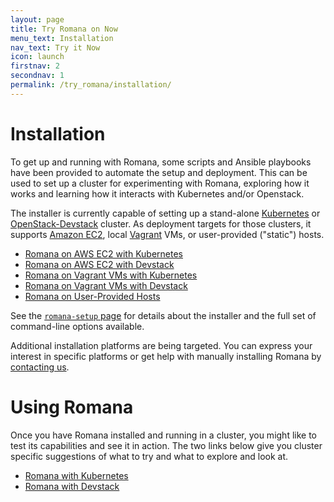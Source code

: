 ```yaml
---
layout: page
title: Try Romana on Now
menu_text: Installation
nav_text: Try it Now
icon: launch
firstnav: 2
secondnav: 1
permalink: /try_romana/installation/
---
```


#  Installation

To get up and running with Romana, some scripts and Ansible playbooks have been provided to automate the setup and deployment.
This can be used to set up a cluster for experimenting with Romana, exploring how it works and learning how it interacts with Kubernetes and/or Openstack.

The installer is currently capable of setting up a stand-alone [Kubernetes](http://kubernetes.io) or [OpenStack-Devstack](http://docs.openstack.org/developer/devstack/) cluster.
As deployment targets for those clusters, it supports [Amazon EC2](https://aws.amazon.com/ec2/), local [Vagrant](https://www.vagrantup.com/) VMs, or user-provided ("static") hosts.

* [Romana on AWS EC2 with Kubernetes](https://github.com/romana/romana/blob/master/aws_kubernetes.md)
* [Romana on AWS EC2 with Devstack](https://github.com/romana/romana/blob/master/aws_devstack.md)
* [Romana on Vagrant VMs with Kubernetes](https://github.com/romana/romana/blob/master/vagrant_kubernetes.md)
* [Romana on Vagrant VMs with Devstack](https://github.com/romana/romana/blob/master/vagrant_devstack.md)
* [Romana on User-Provided Hosts](https://github.com/romana/romana/blob/master/static_hosts.md)

See the [`romana-setup` page](https://github.com/romana/romana/blob/master/romana_setup.md) for details about the installer and the full set of command-line options available.

Additional installation platforms are being targeted.
You can express your interest in specific platforms or get help with manually installing Romana by [contacting us](/about).

# Using Romana

Once you have Romana installed and running in a cluster, you might like to test its capabilities and see it in action.
The two links below give you cluster specific suggestions of what to try and what to explore and look at.

* [Romana with Kubernetes]( https://github.com/romana/romana/blob/master/kubernetes_romana.md)
* [Romana with Devstack]( https://github.com/romana/romana/blob/master/devstack_romana.md)

